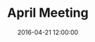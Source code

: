 ---
layout: post
title:  "April Meeting"
date:   2016-04-21 12:00:00
category: heritage-urban-form
background: During this meeting of the Heritage &amp; Urban Form subcommittee we discussed further the group's goals and objectives
agenda: heritage-and-urban-form-agenda-2016-04-21.pdf
documents:
  - title: Meeting Packet
    doc-url: heritage-and-urban-form-packet-2016-04-21.pdf
    doc-type: PDF
  - title: Meeting Slides
    doc-url: heritage-and-urban-form-slides-2016-04-21.pdf
    doc-type: PDF
  - title: Proposed Goals by Category&#58; Locations of Primary Concern - <i>First Draft</i>
    doc-url: heritage-and-urban-form-proposed-goals-pt1-2016-04-21.pdf
    doc-type: PDF
maps:
  - title: Downtown Historic &amp; Cultural Districts
    image-url: H1_Expansion_LETTER.jpg
    map-url: H1_Expansion_LETTER.pdf
  - title: Walmart-Downtown Georgetown Comparison
    image-url: walmart_1_notax_lowres.png
    map-url: walmart_1_notax.png
minutes: heritage-and-urban-form-minutes-2016-04-21.pdf
---
